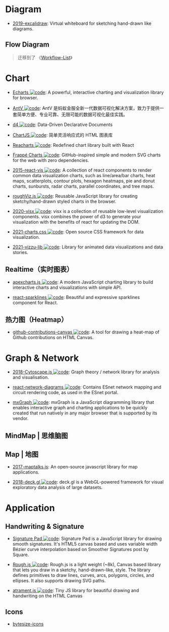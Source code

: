 # Diagram

- [2019-excalidraw](https://excalidraw.com/): Virtual whiteboard for sketching hand-drawn like diagrams.

## Flow Diagram

> 迁移到了 《[Workflow-List](https://github.com/wx-chevalier/Awesome-Lists?q=Workflow)》

# Chart

- [Echarts ![code](https://shorturl.at/dlxyK)](https://echarts.apache.org/zh/index.html): A powerful, interactive charting and visualization library for browser.

- [AntV ![code](https://shorturl.at/dlxyK)](https://antv.alipay.com/zh-cn/index.html): AntV 是蚂蚁金服全新一代数据可视化解决方案，致力于提供一套简单方便、专业可靠、无限可能的数据可视化最佳实践。

- [d4 ![code](https://shorturl.at/dlxyK)](https://github.com/joelburget/d4): Data-Driven Declarative Documents

- [ChartJS ![code](https://shorturl.at/dlxyK)](http://www.chartjs.org/): 简单灵活响应式的 HTML 图表库

- [Reacharts ![code](https://shorturl.at/dlxyK)](http://recharts.org/): Redefined chart library built with React

- [Frappé Charts ![code](https://shorturl.at/dlxyK)](https://github.com/frappe/charts): GitHub-inspired simple and modern SVG charts for the web with zero dependencies.

- [2015-react-vis ![code](https://shorturl.at/dlxyK)](https://github.com/uber/react-vis): A collection of react components to render common data visualization charts, such as line/area/bar charts, heat maps, scatterplots, contour plots, hexagon heatmaps, pie and donut charts, sunbursts, radar charts, parallel coordinates, and tree maps.

- [roughViz.js ![code](https://shorturl.at/dlxyK)](https://github.com/jwilber/roughViz): Reusable JavaScript library for creating sketchy/hand-drawn styled charts in the browser.

- [2020-visx ![code](https://shorturl.at/dlxyK)](https://github.com/airbnb/visx): visx is a collection of reusable low-level visualization components. visx combines the power of d3 to generate your visualization with the benefits of react for updating the DOM.

- [2021-charts.css ![code](https://shorturl.at/dlxyK)](https://github.com/ChartsCSS/charts.css): Open source CSS framework for data visualization.

- [2021-vizzu-lib ![code](https://shorturl.at/dlxyK)](https://github.com/vizzuhq/vizzu-lib): Library for animated data visualizations and data stories.

## Realtime（实时图表）

- [apexcharts.js ![code](https://shorturl.at/dlxyK)](https://github.com/apexcharts/apexcharts.js): A modern JavaScript charting library to build interactive charts and visualizations with simple API.

- [react-sparklines ![code](https://shorturl.at/dlxyK)](https://github.com/borisyankov/react-sparklines): Beautiful and expressive sparklines component for React.

## 热力图（Heatmap）

- [github-contributions-canvas ![code](https://shorturl.at/dlxyK)](https://github.com/sallar/github-contributions-canvas): A tool for drawing a heat-map of Github contributions on HTML Canvas.

# Graph & Network

- [2018-Cytoscape.js ![code](https://shorturl.at/dlxyK)](http://js.cytoscape.org/): Graph theory / network library for analysis and visualisation.

- [react-network-diagrams ![code](https://shorturl.at/dlxyK)](https://github.com/esnet/react-network-diagrams): Contains ESnet network mapping and circuit rendering code, as used in the ESnet portal.

- [mxGraph ![code](https://shorturl.at/dlxyK)](https://jgraph.github.io/mxgraph/): mxGraph is a JavaScript diagramming library that enables interactive graph and charting applications to be quickly created that run natively in any major browser that is supported by its vendor.

## MindMap | 思维脑图

## Map | 地图

- [2017-maptalks.js](https://github.com/maptalks/maptalks.js): An open-source javascript library for map applications.

- [2018-deck.gl ![code](https://shorturl.at/dlxyK)](http://deck.gl/#/): deck.gl is a WebGL-powered framework for visual exploratory data analysis of large datasets.

# Application

## Handwriting & Signature

- [Signature Pad ![code](https://shorturl.at/dlxyK)](https://github.com/szimek/signature_pad): Signature Pad is a JavaScript library for drawing smooth signatures. It's HTML5 canvas based and uses variable width Bézier curve interpolation based on Smoother Signatures post by Square.

- [Rough.js ![code](https://shorturl.at/dlxyK)](http://roughjs.com/): Rough.js is a light weight (~8k), Canvas based library that lets you draw in a sketchy, hand-drawn-like, style. The library defines primitives to draw lines, curves, arcs, polygons, circles, and ellipses. It also supports drawing SVG paths.

- [atrament.js ![code](https://shorturl.at/dlxyK)](https://github.com/jakubfiala/atrament.js): Tiny JS library for beautiful drawing and handwriting on the HTML Canvas

## Icons

- [bytesize-icons](https://github.com/danklammer/bytesize-icons)
